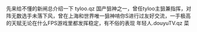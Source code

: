 先来给不懂的新闸总介绍一下
tyloo.qz
国产狙神之一，曾任tyloo主狙兼指挥，对阵无数选手未落下风，曾在上海和世界唯一狙神啃你S进行过友好交流，一手极高的天赋无论在什么FPS游戏里都发挥稳定，有不俗的表现
年轻人.douyuTV.qz
菜

